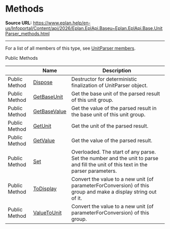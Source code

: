 # Methods

**Source URL:** https://www.eplan.help/en-us/Infoportal/Content/api/2026/Eplan.EplApi.Baseu~Eplan.EplApi.Base.UnitParser_methods.html

---

For a list of all members of this type, see [UnitParser members](Eplan.EplApi.Baseu~Eplan.EplApi.Base.UnitParser_members.html).

Public Methods

|  | Name | Description |
| --- | --- | --- |
| Public Method | [Dispose](Eplan.EplApi.Baseu~Eplan.EplApi.Base.UnitParser~Dispose().html) | Destructor for deterministic finalization of UnitParser object. |
| Public Method | [GetBaseUnit](Eplan.EplApi.Baseu~Eplan.EplApi.Base.UnitParser~GetBaseUnit.html) | Get the base unit of the parsed result of this unit group. |
| Public Method | [GetBaseValue](Eplan.EplApi.Baseu~Eplan.EplApi.Base.UnitParser~GetBaseValue.html) | Get the value of the parsed result in the base unit of this unit group. |
| Public Method | [GetUnit](Eplan.EplApi.Baseu~Eplan.EplApi.Base.UnitParser~GetUnit.html) | Get the unit of the parsed result. |
| Public Method | [GetValue](Eplan.EplApi.Baseu~Eplan.EplApi.Base.UnitParser~GetValue.html) | Get the value of the parsed result. |
| Public Method | [Set](Eplan.EplApi.Baseu~Eplan.EplApi.Base.UnitParser~Set.html) | Overloaded. The start of any parse. Set the number and the unit to parse and fill the unit of this text in the parser parameters. |
| Public Method | [ToDisplay](Eplan.EplApi.Baseu~Eplan.EplApi.Base.UnitParser~ToDisplay.html) | Convert the value to a new unit (of parameterForConversion) of this group and make a display string out of it. |
| Public Method | [ValueToUnit](Eplan.EplApi.Baseu~Eplan.EplApi.Base.UnitParser~ValueToUnit.html) | Convert the value to a new unit (of parameterForConversion) of this group. |


